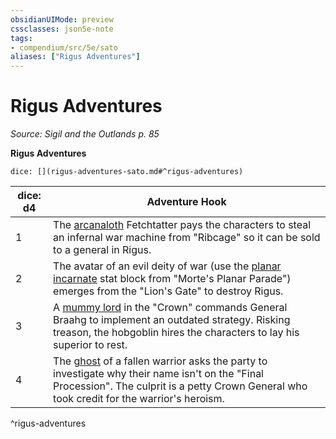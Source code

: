 ```yaml
---
obsidianUIMode: preview
cssclasses: json5e-note
tags:
- compendium/src/5e/sato
aliases: ["Rigus Adventures"]
---
```

# Rigus Adventures
*Source: Sigil and the Outlands p. 85* 

**Rigus Adventures**

`dice: [](rigus-adventures-sato.md#^rigus-adventures)`

| dice: d4 | Adventure Hook |
|----------|----------------|
| 1 | The [arcanaloth](Mechanics/bestiary/fiend/arcanaloth.md) Fetchtatter pays the characters to steal an infernal war machine from "Ribcage" so it can be sold to a general in Rigus. |
| 2 | The avatar of an evil deity of war (use the [planar incarnate](Mechanics/bestiary//planar-incarnate-mpp.md) stat block from "Morte's Planar Parade") emerges from the "Lion's Gate" to destroy Rigus. |
| 3 | A [mummy lord](Mechanics/bestiary/undead/mummy-lord.md) in the "Crown" commands General Braahg to implement an outdated strategy. Risking treason, the hobgoblin hires the characters to lay his superior to rest. |
| 4 | The [ghost](Mechanics/bestiary/undead/ghost.md) of a fallen warrior asks the party to investigate why their name isn't on the "Final Procession". The culprit is a petty Crown General who took credit for the warrior's heroism. |
^rigus-adventures